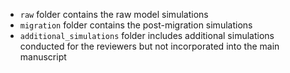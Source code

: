 - `raw` folder contains the raw model simulations
- `migration` folder contains the post-migration simulations
- `additional_simulations` folder includes additional simulations conducted for the reviewers but not incorporated into the main manuscript
